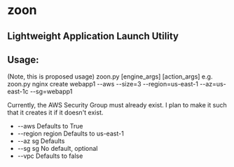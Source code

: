 zoon
====
Lightweight Application Launch Utility
--------------------------------------

Usage:
------
(Note, this is proposed usage)
zoon.py <engine> [engine\_args] <action> [action\_args]
e.g.
zoon.py nginx create webapp1 --aws --size=3 --region=us-east-1 --az=us-east-1c --sg=webapp1

Currently, the AWS Security Group must already exist. I plan to make it such that it creates it if it doesn't exist.


- --aws Defaults to True
- --region region Defaults to us-east-1
- --az sg Defaults
- --sg sg No default, optional
- --vpc Defaults to false
